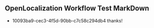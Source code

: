 ## OpenLocalization Workflow Test MarkDown
* 10093ba9-cec3-4f5d-90bb-c7c58c294db4 thanks!

<!--HONumber=Aug16_HO1-->


